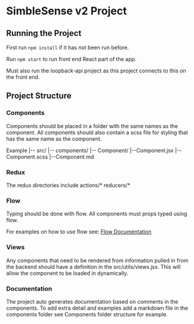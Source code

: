 # SimbleSense v2 Project


## Running the Project

First run ```npm install``` if it has not been run before. 

Run ```npm start``` to run front end React part of the app. 

Must also run the loopback-api project as this project connects to this on the front end. 


## Project Structure

### Components

Components should be placed in a folder with the same names as the component. All components should also contain a scss file for styling that has the same name as the component. 

Example 
|-- src/
    |-- components/
        |-- Component/
          |--Component.jsx
          |--Component.scss
          |--Component.md


### Redux

The redux directories include
actions/*
reducers/*

### Flow
Typing should be done with flow. All components must props typed using flow. 

For examples on how to use flow see: [Flow Documentation](https://flow.org/en/docs/react/components/)

### Views 
Any components that need to be rendered from information pulled in from the backend should have a definition in the src/utils/views.jsx. This will allow the component to be loaded in dynamically.

### Documentation
The project auto generates documentation based on comments in the components. To add extra detail and examples add a markdown file in the components folder see Components folder structure for example. 


